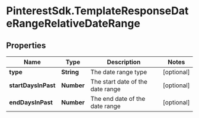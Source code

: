 # PinterestSdk.TemplateResponseDateRangeRelativeDateRange

## Properties

Name | Type | Description | Notes
------------ | ------------- | ------------- | -------------
**type** | **String** | The date range type | [optional] 
**startDaysInPast** | **Number** | The start date of the date range | [optional] 
**endDaysInPast** | **Number** | The end date of the date range | [optional] 


